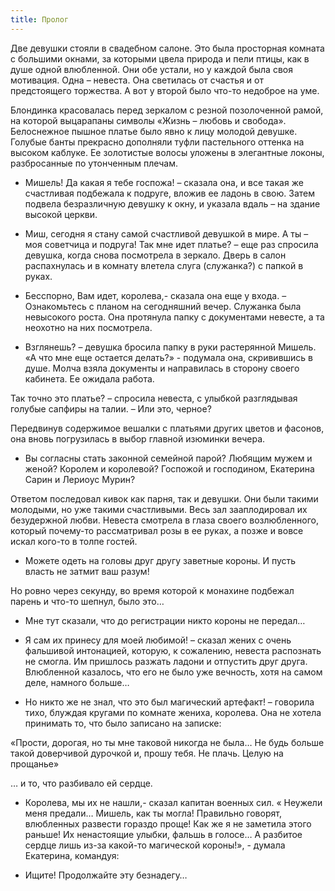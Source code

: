 ```yaml
---
title: Пролог
---
```


Две девушки стояли в свадебном салоне. Это была просторная комната с большими окнами, за которыми цвела природа и пели
птицы, как в душе одной влюбленной. Они обе устали, но у каждой была своя мотивация. Одна – невеста. Она светилась от
счастья и от предстоящего торжества. А вот у второй было что-то недоброе на уме.

Блондинка красовалась перед зеркалом с резной позолоченной рамой, на которой выцарапаны символы «Жизнь – любовь и
свобода». Белоснежное пышное платье было явно к лицу молодой девушке. Голубые банты прекрасно дополняли туфли
пастельного оттенка на высоком каблуке. Ее золотистые волосы уложены в элегантные локоны, разбросанные по утонченным
плечам.

- Мишель! Да какая я тебе госпожа! – сказала она, и все такая же счастливая подбежала к подруге, вложив ее ладонь в
  свою. Затем подвела безразличную девушку к окну, и указала вдаль – на здание высокой церкви.

- Миш, сегодня я стану самой счастливой девушкой в мире. А ты – моя советчица и подруга! Так мне идет платье? – еще раз
  спросила девушка, когда снова посмотрела в зеркало. Дверь в салон распахнулась и в комнату влетела слуга (служанка?) с
  папкой в руках.

- Бесспорно, Вам идет, королева,- сказала она еще у входа. –Ознакомьтесь с планом на сегодняшний вечер. Служанка была
  невысокого роста. Она протянула папку с документами невесте, а та неохотно на них посмотрела.

- Взглянешь? – девушка бросила папку в руки растерянной Мишель. «А что мне еще остается делать?» - подумала она,
  скривившись в душе. Молча взяла документы и направилась в сторону своего кабинета. Ее ожидала работа.

Так точно это платье? – спросила невеста, с улыбкой разглядывая голубые сапфиры на талии. – Или это, черное?

Передвинув содержимое вешалки с платьями других цветов и фасонов, она вновь погрузилась в выбор главной изюминки вечера.

- Вы согласны стать законной семейной парой? Любящим мужем и женой? Королем и королевой? Госпожой и господином,
  Екатерина Сарин и Лериоус Мурин?

Ответом последовал кивок как парня, так и девушки. Они были такими молодыми, но уже такими счастливыми. Весь зал
зааплодировал их безудержной любви. Невеста смотрела в глаза своего возлюбленного, который почему-то рассматривал розы в
ее руках, а позже и вовсе искал кого-то в толпе гостей.

- Можете одеть на головы друг другу заветные короны. И пусть власть не затмит ваш разум!

Но ровно через секунду, во время которой к монахине подбежал парень и что-то шепнул, было это…

- Мне тут сказали, что до регистрации никто короны не передал…

- Я сам их принесу для моей любимой! – сказал жених с очень фальшивой интонацией, которую, к сожалению, невеста
  распознать не смогла. Им пришлось разжать ладони и отпустить друг друга. Влюбленной казалось, что его не было уже
  вечность, хотя на самом деле, намного больше…

- Но никто же не знал, что это был магический артефакт! – говорила тихо, блуждая кругами по комнате жениха, королева.
  Она не хотела принимать то, что было записано на записке:

«Прости, дорогая, но ты мне таковой никогда не была… Не будь больше такой доверчивой дурочкой и, прошу тебя. Не плачь.
Целую на прощанье»

… и то, что разбивало ей сердце.

- Королева, мы их не нашли,- сказал капитан военных сил. « Неужели меня предали… Мишель, как ты могла! Правильно
  говорят, влюбленных развести гораздо проще! Как же я не заметила этого раньше! Их ненастоящие улыбки, фальшь в голосе…
  А разбитое сердце лишь из-за какой-то магической короны!», - думала Екатерина, командуя:

- Ищите! Продолжайте эту безнадегу…                                                            
